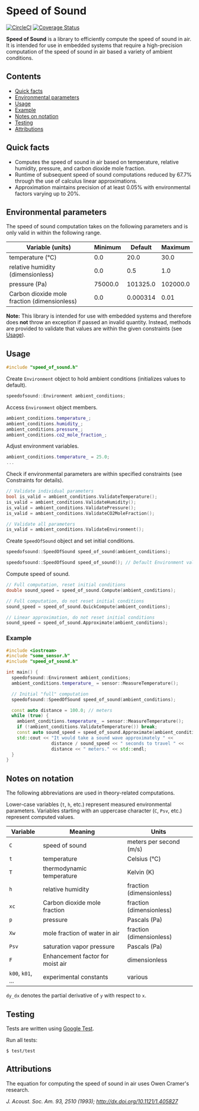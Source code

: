 # Speed of Sound
[![CircleCI][ci-badge]][ci]
[![Coverage Status][coverage-badge]][coverage]

**Speed of Sound** is a library to efficiently compute the speed of sound in air.
It is intended for use in embedded systems that require a high-precision
computation of the speed of sound in air based a variety of ambient conditions.


## Contents
- [Quick facts](#quick-facts)
- [Environmental parameters](#environmental-parameters)
- [Usage](#usage)
 - [Example](#example)
- [Notes on notation](#notes-on-notation)
- [Testing](#testing)
- [Attributions](#attributions)


## Quick facts
- Computes the speed of sound in air based on temperature, relative humidity, 
  pressure, and carbon dioxide mole fraction.
- Runtime of subsequent speed of sound computations reduced by 67.7% through the
  use of calculus linear approximations.
- Approximation maintains precision of at least 0.05% with environmental factors
  varying up to 20%.


## Environmental parameters
The speed of sound computation takes on the following parameters and is only
valid in within the following range.

| Variable (units)                             | Minimum     | Default  | Maximum     |
| -------------------------------------------- | ----------- | -------- | ----------- |
| temperature (°C)                             | 0.0         | 20.0     | 30.0        |
| relative humidity (dimensionless)            | 0.0         | 0.5      | 1.0         |
| pressure (Pa)                                | 75000.0     | 101325.0 | 102000.0    |
| Carbon dioxide mole fraction (dimensionless) | 0.0         | 0.000314 | 0.01        |

**Note:** This library is intended for use with embedded systems and therefore
does **not** throw an exception if passed an invalid quantity. Instead, methods
are provided to validate that values are within the given constraints (see
[Usage](#usage)).


## Usage
```C++
#include "speed_of_sound.h"
```

Create `Environment` object to hold ambient conditions (initializes values to
default).
```C++
speedofsound::Environment ambient_conditions;
```

Access `Environment` object members.
```C++
ambient_conditions.temperature_;
ambient_conditions.humidity_;
ambient_conditions.pressure_;
ambient_conditions.co2_mole_fraction_;
```

Adjust environment variables.
```C++
ambient_conditions.temperature_ = 25.0;
...
```

Check if environmental parameters are within specified constraints (see
Constraints for details).
```C++
// Validate individual parameters
bool is_valid = ambient_conditions.ValidateTemperature();
is_valid = ambient_conditions.ValidateHumidity();
is_valid = ambient_conditions.ValidatePressure();
is_valid = ambient_conditions.ValidateCO2MoleFraction();

// Validate all parameters
is_valid = ambient_conditions.ValidateEnvironment();
```

Create `SpeedOfSound` object and set initial conditions.
```C++
speedofsound::SpeedOfSound speed_of_sound(ambient_conditions);

speedofsound::SpeedOfSound speed_of_sound(); // Default Environment values
```

Compute speed of sound.
```C++
// Full computation, reset initial conditions
double sound_speed = speed_of_sound.Compute(ambient_conditions);

// Full computation, do not reset initial conditions
sound_speed = speed_of_sound.QuickCompute(ambient_conditions);

// Linear approximation, do not reset initial conditions
sound_speed = speed_of_sound.Approximate(ambient_conditions);
```


### Example
```C++
#include <iostream>
#include "some_sensor.h"
#include "speed_of_sound.h"

int main() {
  speedofsound::Environment ambient_conditions;
  ambient_conditions.temperature_ = sensor::MeasureTemperature();

  // Initial "full" computation
  speedofsound::SpeedOfSound speed_of_sound(ambient_conditions);

  const auto distance = 100.0; // meters
  while (true) {
    ambient_conditions.temperature_ = sensor::MeasureTemperature();
    if (!ambient_conditions.ValidateTemperature()) break;
    const auto sound_speed = speed_of_sound.Approximate(ambient_conditions);
    std::cout << "It would take a sound wave approximately " <<
                 distance / sound_speed << " seconds to travel " <<
                 distance << " meters." << std::endl;
  }
}
```


## Notes on notation
The following abbreviations are used in theory-related computations.

Lower-case variables (`t`, `h`, etc.) represent measured environmental
parameters. Variables starting with an uppercase character (`C`, `Psv`, etc.)
represent computed values.

| Variable          | Meaning                          | Units                    |
| ----------------- | -------------------------------- | ------------------------ |
| `C`               | speed of sound                   | meters per second (m/s)  |
| `t`               | temperature                      | Celsius (°C)             |
| `T`               | thermodynamic temperature        | Kelvin (K)               |
| `h`               | relative humidity                | fraction (dimensionless) |
| `xc`              | Carbon dioxide mole fraction     | fraction (dimensionless) |
| `p`               | pressure                         | Pascals (Pa)             |
| `Xw`              | mole fraction of water in air    | fraction (dimensionless) |
| `Psv`             | saturation vapor pressure        | Pascals (Pa)             |
| `F`               | Enhancement factor for moist air | dimensionless            |
| `k00`, `k01`, ... | experimental constants           | various                  |

`dy_dx` denotes the partial derivative of `y` with respect to `x`.


## Testing
Tests are written using [Google Test][google-test].

Run all tests:
```
$ test/test
```

## Attributions
The equation for computing the speed of sound in air uses Owen Cramer's research.

*J. Acoust. Soc. Am. 93, 2510 (1993); http://dx.doi.org/10.1121/1.405827*

[approximation-performance-test]:
[approximation-accuracy-test]: 
[ci]: https://circleci.com/gh/lelandjansen/speed-of-sound
[ci-badge]: https://circleci.com/gh/lelandjansen/speed-of-sound.svg?style=svg
[coverage]: https://coveralls.io/github/lelandjansen/speed-of-sound?branch=master
[coverage-badge]: https://coveralls.io/repos/github/lelandjansen/speed-of-sound/badge.svg?branch=master
[google-test]: https://github.com/google/googletest

